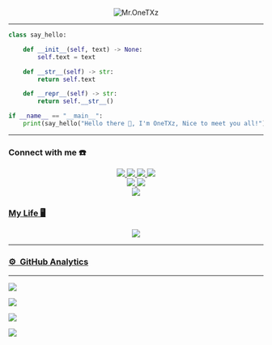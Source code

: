 <p align="center">
<img src="https://d.top4top.io/p_2365iptq90.jpeg" with="100%" alt="Mr.OneTXz"/>
</p>

---
```python
class say_hello:

    def __init__(self, text) -> None:
        self.text = text

    def __str__(self) -> str:
        return self.text

    def __repr__(self) -> str:
        return self.__str__()

if __name__ == "__main__":
    print(say_hello("Hello there 👋, I'm OneTXz, Nice to meet you all!"))
```

------
### Connect with me ☎️
<p align="center">
  <a href="https://instagram.com/onetxz"><img src="https://img.shields.io/badge/Instagram-E4405F?style=for-the-badge&logo=instagram&logoColor=white"/> 
  <a href="https://wa.link/yja57r"><img src="https://img.shields.io/badge/WhatsApp-25D366?style=for-the-badge&logo=whatsapp&logoColor=white" />
  <a href="https://www.facebook.com/profile.php?id=100076833660727"><img src="https://img.shields.io/badge/Facebook-%234267B2.svg?&style=for-the-badge&logo=facebook&logoColor=white" />
  <a href="https://mobile.twitter.com/caraatech"><img src="https://img.shields.io/badge/Twitter-E4405F?style=for-the-badge&logo=twitter&logoColor=white"/> <br>
  <a href="https://caratech.my.id/"><img src="https://img.shields.io/badge/Blogger-E4405F?style=for-the-badge&logo=Blogger&logoColor=white"/>
  <a href="https://youtu.be/WgeItwiifYs"><img src="https://img.shields.io/badge/YouTube-RekiXploit-ff0000?style=for-the-badge&logo=youtube&logoColor=ff0000&link=https://youtube.com/channel/UCgCTrpW-DIEdsETNrfvpFyg" /><br>
  <a href="https://github.com/OneTXz"><img src="https://img.shields.io/badge/-GitHub-black?style=flat-square&logo=github" /> <br>
</p>

### My Life 🖥️
<p align="center">
  <img src="https://d.top4top.io/p_21866zdgo0.gif" />
</p>

------

### ⚙ &nbsp;GitHub Analytics

---

<p align="center">

  <a href="https://github.com/OneTXz"><img src="https://github-readme-stats.vercel.app/api?username=OneTXz&theme=tokyonight&show_icons=true" /></a>

</p>

<p align="center">

  <a href="https://github.com/OneTXz"><img src="https://github-readme-streak-stats.herokuapp.com?user=OneTXz&theme=tokyonight&hide_border=false&properties=background&border=%239611C5FF" /><a>

</p>

  

<p align="center">

  <a href="https://github.com/OneTXz"><img src="https://github-readme-stats.vercel.app/api/top-langs?username=OneTXz&theme=tokyonight&layout=compact" /></a>

</p>

  

<p align="center">

  <a href="https://github.com/OneTXz"><img src="https://github-profile-trophy.vercel.app/?username=OneTXz&theme=radical&margin-w=20&no-bg=true&no-frame=false" /><a>

</p>
